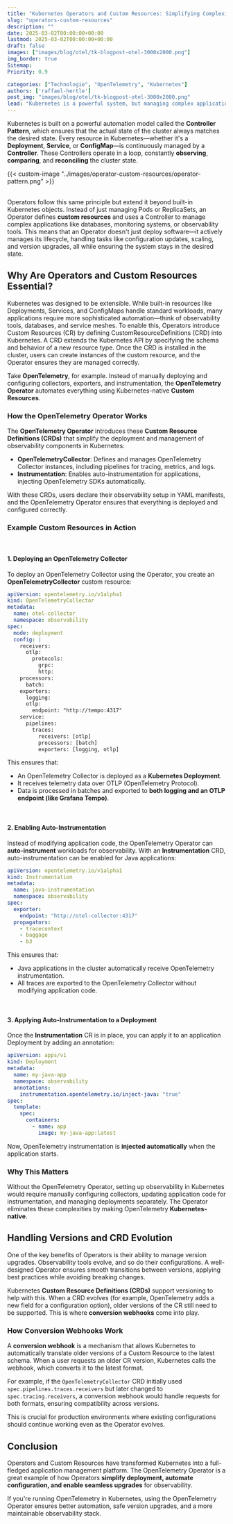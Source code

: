 ```yaml
---
title: "Kubernetes Operators and Custom Resources: Simplifying Complexity"
slug: "operators-custom-resources"
description: ""
date: 2025-03-02T00:00:00+00:00
lastmod: 2025-03-02T00:00:00+00:00
draft: false
images: ["images/blog/otel/tk-blogpost-otel-3000x2000.png"]
img_border: true
Sitemap:
Priority: 0.9

categories: ["Technologie", "OpenTelemetry", "Kubernetes"]
authors: ['raffael-hertle']
post_img: "images/blog/otel/tk-blogpost-otel-3000x2000.png"
lead: "Kubernetes is a powerful system, but managing complex applications often requires more than just built-in resources. This is where Operators and Custom Resources come into play. They extend the Kubernetes API and bring automation to the next level, enabling native management of specialized software. In this post, we’ll explore how the OpenTelemetry Operator works, the CustomResourceDefinitions (CRDs) it introduces, and why Operators are an essential part of modern Kubernetes environments."
--- 
```


Kubernetes is built on a powerful automation model called the **Controller Pattern**, which ensures that the actual state of the cluster always matches the desired state. Every resource in Kubernetes—whether it's a **Deployment**, **Service**, or **ConfigMap**—is continuously managed by a **Controller**. These Controllers operate in a loop, constantly **observing**, **comparing**, and **reconciling** the cluster state.

{{< custom-image "../images/operator-custom-resources/operator-pattern.png" >}}
<br>
<br>

Operators follow this same principle but extend it beyond built-in Kubernetes objects. Instead of just managing Pods or ReplicaSets, an Operator defines **custom resources** and uses a Controller to manage complex applications like databases, monitoring systems, or observability tools. This means that an Operator doesn't just deploy software—it actively manages its lifecycle, handling tasks like configuration updates, scaling, and version upgrades, all while ensuring the system stays in the desired state.

## Why Are Operators and Custom Resources Essential?

Kubernetes was designed to be extensible. While built-in resources like Deployments, Services, and ConfigMaps handle standard workloads, many applications require more sophisticated automation—think of observability tools, databases, and service meshes. To enable this, Operators introduce Custom Resources (CR) by defining CustomResourceDefinitions (CRD) into Kubernetes. A CRD extends the Kubernetes API by specifying the schema and behavior of a new resource type. Once the CRD is installed in the cluster, users can create instances of the custom resource, and the Operator ensures they are managed correctly.

Take **OpenTelemetry**, for example. Instead of manually deploying and configuring collectors, exporters, and instrumentation, the **OpenTelemetry Operator** automates everything using Kubernetes-native **Custom Resources**.

### How the OpenTelemetry Operator Works

The **OpenTelemetry Operator** introduces these **Custom Resource Definitions (CRDs)** that simplify the deployment and management of observability components in Kubernetes:

* **OpenTelemetryCollector**: Defines and manages OpenTelemetry Collector instances, including pipelines for tracing, metrics, and logs.
* **Instrumentation**: Enables auto-instrumentation for applications, injecting OpenTelemetry SDKs automatically.

With these CRDs, users declare their observability setup in YAML manifests, and the OpenTelemetry Operator ensures that everything is deployed and configured correctly.

### Example Custom Resources in Action

<br>

#### 1. Deploying an OpenTelemetry Collector

To deploy an OpenTelemetry Collector using the Operator, you create an **OpenTelemetryCollector** custom resource:

```yaml
apiVersion: opentelemetry.io/v1alpha1
kind: OpenTelemetryCollector
metadata:
  name: otel-collector
  namespace: observability
spec:
  mode: deployment
  config: |
    receivers:
      otlp:
        protocols:
          grpc:
          http:
    processors:
      batch:
    exporters:
      logging:
      otlp:
        endpoint: "http://tempo:4317"
    service:
      pipelines:
        traces:
          receivers: [otlp]
          processors: [batch]
          exporters: [logging, otlp]
```

This ensures that:

* An OpenTelemetry Collector is deployed as a **Kubernetes Deployment**.
* It receives telemetry data over OTLP (OpenTelemetry Protocol).
* Data is processed in batches and exported to **both logging and an OTLP endpoint (like Grafana Tempo)**.

<br>

#### 2. Enabling Auto-Instrumentation

Instead of modifying application code, the OpenTelemetry Operator can **auto-instrument** workloads for observability. With an **Instrumentation** CRD, auto-instrumentation can be enabled for Java applications:

```yaml
apiVersion: opentelemetry.io/v1alpha1
kind: Instrumentation
metadata:
  name: java-instrumentation
  namespace: observability
spec:
  exporter:
    endpoint: "http://otel-collector:4317"
  propagators:
    - tracecontext
    - baggage
    - b3
```

This ensures that:

* Java applications in the cluster automatically receive OpenTelemetry instrumentation.
* All traces are exported to the OpenTelemetry Collector without modifying application code.

<br>

#### 3. Applying Auto-Instrumentation to a Deployment

Once the **Instrumentation** CR is in place, you can apply it to an application Deployment by adding an annotation:

```yaml
apiVersion: apps/v1
kind: Deployment
metadata:
  name: my-java-app
  namespace: observability
  annotations:
    instrumentation.opentelemetry.io/inject-java: "true"
spec:
  template:
    spec:
      containers:
        - name: app
          image: my-java-app:latest
```

Now, OpenTelemetry instrumentation is **injected automatically** when the application starts.

### Why This Matters

Without the OpenTelemetry Operator, setting up observability in Kubernetes would require manually configuring collectors, updating application code for instrumentation, and managing deployments separately. The Operator eliminates these complexities by making OpenTelemetry **Kubernetes-native**.

## Handling Versions and CRD Evolution

One of the key benefits of Operators is their ability to manage version upgrades. Observability tools evolve, and so do their configurations. A well-designed Operator ensures smooth transitions between versions, applying best practices while avoiding breaking changes.

Kubernetes **Custom Resource Definitions (CRDs)** support versioning to help with this. When a CRD evolves (for example, OpenTelemetry adds a new field for a configuration option), older versions of the CR still need to be supported. This is where **conversion webhooks** come into play.

### How Conversion Webhooks Work

A **conversion webhook** is a mechanism that allows Kubernetes to automatically translate older versions of a Custom Resource to the latest schema. When a user requests an older CR version, Kubernetes calls the webhook, which converts it to the latest format.

For example, if the `OpenTelemetryCollector` CRD initially used `spec.pipelines.traces.receivers` but later changed to `spec.tracing.receivers`, a conversion webhook would handle requests for both formats, ensuring compatibility across versions.

This is crucial for production environments where existing configurations should continue working even as the Operator evolves.

## Conclusion

Operators and Custom Resources have transformed Kubernetes into a full-fledged application management platform. The OpenTelemetry Operator is a great example of how Operators **simplify deployment, automate configuration, and enable seamless upgrades** for observability.

If you're running OpenTelemetry in Kubernetes, using the OpenTelemetry Operator ensures better automation, safe version upgrades, and a more maintainable observability stack.
